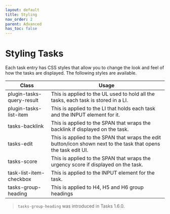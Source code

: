 ```yaml
---
layout: default
title: Styling
nav_order: 2
parent: Advanced
has_toc: false
---
```


# Styling Tasks

Each task entry has CSS styles that allow you to change the look and feel of how the tasks are displayed. The
following styles are available.

| Class                     | Usage                                                                                                           |
| ------------------------- | --------------------------------------------------------------------------------------------------------------- |
| plugin-tasks-query-result | This is applied to the UL used to hold all the tasks, each task is stored in a LI.                              |
| plugin-tasks-list-item    | This is applied to the LI that holds each task and the INPUT element for it.                                    |
| tasks-backlink            | This is applied to the SPAN that wraps the backlink if displayed on the task.                                   |
| tasks-edit                | This is applied to the SPAN that wraps the edit button/icon shown next to the task that opens the task edit UI. |
| tasks-score               | This is applied to the SPAN that wraps the urgency score if displayed on the task.                              |
| task-list-item-checkbox   | This is applied to the INPUT element for the task.                                                              |
| tasks-group-heading       | This is applied to H4, H5 and H6 group headings                                                                 |

> `tasks-group-heading` was introduced in Tasks 1.6.0.
